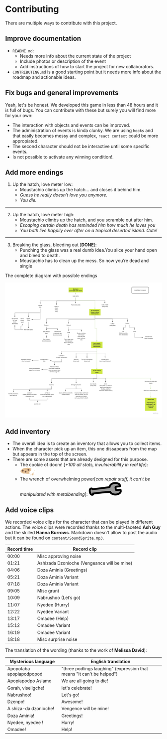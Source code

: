 # Contributing

There are multiple ways to contribute with this project.

## Improve documentation

- `README.md`:
  - Needs more info about the current state of the project
  - Include photos or description of the event
  - Add instructions of how to start the project for new collaborators.
- `CONTRIBUTING.md` is a good starting point but it needs more info about the roadmap and actionable ideas.

## Fix bugs and general improvements

Yeah, let's be honest. We developed this game in less than 48 hours and it is full of bugs. You can contribute with these but surely you will find more for your own:

- The interaction with objects and events can be improved.
- The administration of events is kinda clunky. We are using `hooks` and that easily becomes messy and complex, `react context` could be more appropiated.
- The second character should not be interactive until some specific events.
- Is not possible to activate any winning condition!.

## Add more endings

1. Up the hatch, love meter low:
   - Moustachio climbs up the hatch... and closes it behind him.
   - _Guess he really doesn’t love you anymore._
   - _You die._

---

2. Up the hatch, love meter high:
   - Moustachio climbs up the hatch, and you scramble out after him.
   - _Escaping certain death has reminded him how much he loves you_
   - _You both live happily ever after on a tropical deserted island. Cute!_

---

3. Breaking the glass, bleeding out [**DONE**]:
   - Punching the glass was a real dumb idea.You slice your hand open and bleed to death.
   - Moustachio has to clean up the mess. So now you’re dead and single

The complete diagram with possible endings

![Ending Diagram](content/ending-diagram.jpg)

## Add inventory

- The overall idea is to create an inventory that allows you to collect items.
- When the character pick up an item, this one dissapears from the map but appears in the top of the screen.
- There are some assets that are already designed for this purpose.
  - The cookie of doom! [*+100 all stats, invulnerability in real life*]: ![Single cookie](content/Single_Cookie.svg)
  - The wrench of overwhelming power[*can repair stuff, it can't be manipulated with metalbending*]: ![Wrench](content/Wrench.svg)

## Add voice clips

We recorded voice clips for the character that can be played in different actions. The voice clips were recorded thanks to the multi-faceted **Ash Guy** and the skilled **Hanna Burrows**. Markdown doesn't allow to post the audio but it can be found on `content/SoundSprite.mp3`.

| Record time | Record clip                                 |
| ----------- | ------------------------------------------- |
| 00:00       | Misc approving noise                        |
| 01:21       | Ashizada Dzonioche (Vengeance will be mine) |
| 04:06       | Doza Aminia (Greetings)                     |
| 05:21       | Doza Aminia Variant                         |
| 07:18       | Doza Aminia Variant                         |
| 09:05       | Misc grunt                                  |
| 10:09       | Nabrushoo (Let’s go)                        |
| 11:07       | Nyedee (Hurry)                              |
| 12:22       | Nyedee Variant                              |
| 13:17       | Omadee (Help)                               |
| 15:12       | Omadee Variant                              |
| 16:19       | Omadee Variant                              |
| 18:18       | Misc surprise noise                         |

The translation of the wording (thanks to the work of **Melissa David**):

| Mysterious language      | English translation                                                    |
| ------------------------ | ---------------------------------------------------------------------- |
| Apopotaba apopiapodpopod | "three podlings laughing" (expression that means "It can't be helped") |
| Apopiapodpo Aslamo       | We are all going to die!                                               |
| Gorah, viseligche!       | let's celebrate!                                                       |
| Nabrushoo!               | Let's go!                                                              |
| Dzenpo!                  | Awesome!                                                               |
| A shiza-da dzonioche!    | Vengence will be mine!                                                 |
| Doza Aminia!             | Greetings!                                                             |
| Nyedee, nyedee !         | Hurry!                                                                 |
| Omadee!                  | Help!                                                                  |
